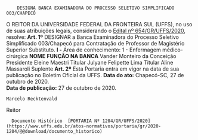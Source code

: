         DESIGNA BANCA EXAMINADORA DO PROCESSO SELETIVO SIMPLIFICADO 003/CHAPECÓ  

 O REITOR DA UNIVERSIDADE FEDERAL DA FRONTEIRA SUL (UFFS), no uso de suas atribuições legais, considerando o [Edital nº 654/GR/UFFS/2020](https://www.uffs.edu.br/atos-normativos/edital/gr/2020-0654), resolve:   **Art. 1º**  DESIGNAR a Banca Examinadora do Processo Seletivo Simplificado 003/Chapecó para Contratação de Professor de Magistério Superior Substituto. **I -**  Área de conhecimento: 1 - Enfermagem médico-cirúrgica     **NOME**    **FUNÇÃO NA BANCA**      Vander Monteiro da Conceição   Presidente     Eleine Maestri   Titular     Julyane Felipette Lima   Titular     Aline Massaroli   Suplente       **Art. 2º**  Esta Portaria entra em vigor na data de sua publicação no Boletim Oficial da UFFS.        **Data do ato:** Chapecó-SC, 27 de outubro de 2020.   
 **Data de publicação:**  27 de outubro de 2020. 

    Marcelo Recktenvald   
 Reitor 

      Documento Histórico  [PORTARIA Nº 1204/GR/UFFS/2020](https://www.uffs.edu.br/atos-normativos/portaria/gr/2020-1204/@@download/documento_historico)     
      